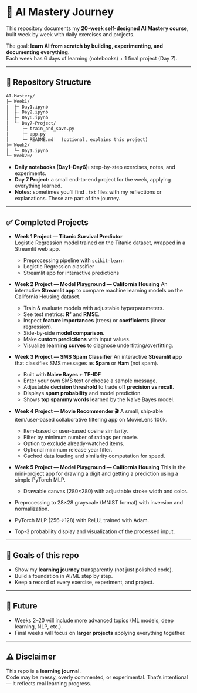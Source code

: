 # 🧠 AI Mastery Journey

This repository documents my **20-week self-designed AI Mastery course**, built week by week with daily exercises and projects.  

The goal: **learn AI from scratch by building, experimenting, and documenting everything**.  
Each week has 6 days of learning (notebooks) + 1 final project (Day 7).  

---

## 📂 Repository Structure

```txt
AI-Mastery/
├─ Week1/
│  ├─ Day1.ipynb
│  ├─ Day2.ipynb
│  ├─ Day6.ipynb
│  └─ Day7-Project/
│     ├─ train_and_save.py
│     ├─ app.py
│     └─ README.md   (optional, explains this project)
├─ Week2/
│  └─ Day1.ipynb
└─ Week20/
```


- **Daily notebooks (Day1–Day6):** step-by-step exercises, notes, and experiments.  
- **Day 7 Project:** a small end-to-end project for the week, applying everything learned.  
- **Notes:** sometimes you’ll find `.txt` files with my reflections or explanations. These are part of the journey.  

---

## ✅ Completed Projects

- **Week 1 Project — Titanic Survival Predictor**  
  Logistic Regression model trained on the Titanic dataset, wrapped in a Streamlit web app.  
  - Preprocessing pipeline with `scikit-learn`  
  - Logistic Regression classifier  
  - Streamlit app for interactive predictions 

- **Week 2 Project — Model Playground — California Housing** 
  An interactive **Streamlit app** to compare machine learning models on the California Housing dataset.  
  - Train & evaluate models with adjustable hyperparameters.
  - See test metrics: **R²** and **RMSE**.
  - Inspect **feature importances** (trees) or **coefficients** (linear regression).
  - Side-by-side **model comparison**.
  - Make **custom predictions** with input values.
  - Visualize **learning curves** to diagnose underfitting/overfitting.

- **Week 3 Project — SMS Spam Classifier** 
  An interactive **Streamlit app** that classifies SMS messages as **Spam** or **Ham** (not spam).  
  - Built with **Naive Bayes + TF-IDF**
  - Enter your own SMS text or choose a sample message.
  - Adjustable **decision threshold** to trade off **precision vs recall**.
  - Displays **spam probability** and model prediction.
  - Shows **top spammy words** learned by the Naive Bayes model.

- **Week 4 Project — Movie Recommender 🎬** 
  A small, ship‑able item/user‑based collaborative filtering app on MovieLens 100k.
  - Item‑based or user‑based cosine similarity.
  - Filter by minimum number of ratings per movie.
  - Option to exclude already‑watched items.
  - Optional minimum release year filter.
  - Cached data loading and similarity computation for speed.


- **Week 5 Project — Model Playground — California Housing** 
  This is the mini-project app for drawing a digit and getting a prediction using a simple PyTorch MLP.
  - Drawable canvas (280×280) with adjustable stroke width and color.
 - Preprocessing to 28×28 grayscale (MNIST format) with inversion and normalization.
 - PyTorch MLP (256→128) with ReLU, trained with Adam.
 - Top-3 probability display and visualization of the processed input.


---

## 🎯 Goals of this repo
- Show my **learning journey** transparently (not just polished code).  
- Build a foundation in AI/ML step by step.  
- Keep a record of every exercise, experiment, and project.  

---

## 🚀 Future
- Weeks 2–20 will include more advanced topics (ML models, deep learning, NLP, etc.).  
- Final weeks will focus on **larger projects** applying everything together.  

---

## ⚠️ Disclaimer
This repo is a **learning journal**.  
Code may be messy, overly commented, or experimental. That’s intentional — it reflects real learning progress.  
